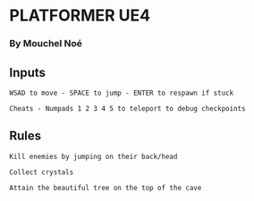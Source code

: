 # PLATFORMER UE4
### By Mouchel Noé

## Inputs

	WSAD to move - SPACE to jump - ENTER to respawn if stuck
	
	Cheats - Numpads 1 2 3 4 5 to teleport to debug checkpoints

## Rules

	Kill enemies by jumping on their back/head

	Collect crystals

	Attain the beautiful tree on the top of the cave
